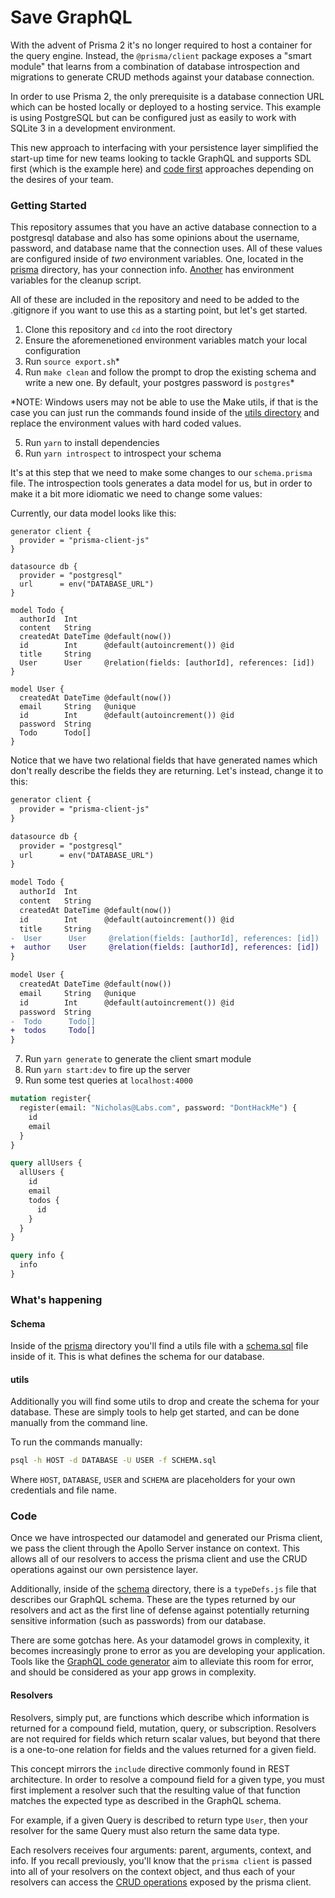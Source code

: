 # Save GraphQL

With the advent of Prisma 2 it's no longer required to host a container for the query engine. Instead, the `@prisma/client` package exposes a "smart module" that learns from a combination of database introspection and migrations to generate CRUD methods against your database connection.

In order to use Prisma 2, the only prerequisite is a database connection URL which can be hosted locally or deployed to a hosting service. This example is using PostgreSQL but can be configured just as easily to work with SQLite 3 in a development environment.

This new approach to interfacing with your persistence layer simplified the start-up time for new teams looking to tackle GraphQL and supports SDL first (which is the example here) and [code first][2] approaches depending on the desires of your team.

### Getting Started

This repository assumes that you have an active database connection to a postgresql database and also has some opinions about the username, password, and database name that the connection uses. All of these values are configured inside of *two* environment variables. One, located in the [prisma](/prisma/.env) directory, has your connection info. [Another](.env) has environment variables for the cleanup script.

All of these are included in the repository and need to be added to the .gitignore if you want to use this as a starting point, but let's get started.

1. Clone this repository and `cd` into the root directory
2. Ensure the aforemenetioned environment variables match your local configuration
3. Run `source export.sh`*
4. Run `make clean` and follow the prompt to drop the existing schema and write a new one. By default, your postgres password is `postgres`*

*NOTE: Windows users may not be able to use the Make utils, if that is the case you can just run the commands found inside of the [utils directory](./prisma/utils/clean.sh) and replace the environment values with hard coded values.

5. Run `yarn` to install dependencies
6. Run `yarn introspect` to introspect your schema

It's at this step that we need to make some changes to our `schema.prisma` file. The introspection tools generates a data model for us, but in order to make it a bit more idiomatic we need to change some values:


Currently, our data model looks like this:

```
generator client {
  provider = "prisma-client-js"
}

datasource db {
  provider = "postgresql"
  url      = env("DATABASE_URL")
}

model Todo {
  authorId  Int
  content   String
  createdAt DateTime @default(now())
  id        Int      @default(autoincrement()) @id
  title     String
  User      User     @relation(fields: [authorId], references: [id])
}

model User {
  createdAt DateTime @default(now())
  email     String   @unique
  id        Int      @default(autoincrement()) @id
  password  String
  Todo      Todo[]
}
```

Notice that we have two relational fields that have generated names which don't really describe the fields they are returning. Let's instead, change it to this:

```diff
generator client {
  provider = "prisma-client-js"
}

datasource db {
  provider = "postgresql"
  url      = env("DATABASE_URL")
}

model Todo {
  authorId  Int
  content   String
  createdAt DateTime @default(now())
  id        Int      @default(autoincrement()) @id
  title     String
-  User      User     @relation(fields: [authorId], references: [id])
+  author    User     @relation(fields: [authorId], references: [id])
}

model User {
  createdAt DateTime @default(now())
  email     String   @unique
  id        Int      @default(autoincrement()) @id
  password  String
-  Todo      Todo[]
+  todos     Todo[]
}
```

7. Run `yarn generate` to generate the client smart module
8. Run `yarn start:dev` to fire up the server
9. Run some test queries at `localhost:4000`

```graphql
mutation register{
  register(email: "Nicholas@Labs.com", password: "DontHackMe") {
    id
    email
  }
}

query allUsers {
  allUsers {
    id
    email
    todos {
      id
    }
  }
}

query info {
  info
}
```

### What's happening

#### Schema

Inside of the [prisma](./prisma) directory you'll find a utils file with a [schema.sql](/prisma/utils/schema.sql) file inside of it. This is what defines the schema for our database.

#### utils

Additionally you will find some utils to drop and create the schema for your database. These are simply tools to help get started, and can be done manually from the command line.

To run the commands manually:

```bash
psql -h HOST -d DATABASE -U USER -f SCHEMA.sql
```

Where `HOST`, `DATABASE`, `USER` and `SCHEMA` are placeholders for your own credentials and file name.

### Code

Once we have introspected our datamodel and generated our Prisma client, we pass the client through the Apollo Server instance on context. This allows all of our resolvers to access the prisma client and use the CRUD operations against our own persistence layer.

Additionally, inside of the [schema](./src/schema) directory, there is a `typeDefs.js` file that describes our GraphQL schema. These are the types returned by our resolvers and act as the first line of defense against potentially returning sensitive information (such as passwords) from our database.

There are some gotchas here. As your datamodel grows in complexity, it becomes increasingly prone to error as you are developing your application. Tools like the [GraphQL code generator](https://graphql-code-generator.com/) aim to alleviate this room for error, and should be considered as your app grows in complexity.

#### Resolvers

Resolvers, simply put, are functions which describe which information is returned for a compound field, mutation, query, or subscription. Resolvers are not required for fields which return scalar values, but beyond that there is a one-to-one relation for fields and the values returned for a given field.

This concept mirrors the `include` directive commonly found in REST architecture. In order to resolve a compound field for a given type, you must first implement a resolver such that the resulting value of that function matches the expected type as described in the GraphQL schema.

For example, if a given Query is described to return type `User`, then your resolver for the same Query must also return the same data type.

Each resolvers receives four arguments: parent, arguments, context, and info. If you recall previously, you'll know that the `prisma client` is passed into all of your resolvers on the context object, and thus each of your resolvers can access the [CRUD operations](https://www.prisma.io/docs/reference/tools-and-interfaces/prisma-client/crud/) exposed by the prisma client.

[2]: https://www.prisma.io/blog/the-problems-of-schema-first-graphql-development-x1mn4cb0tyl3
